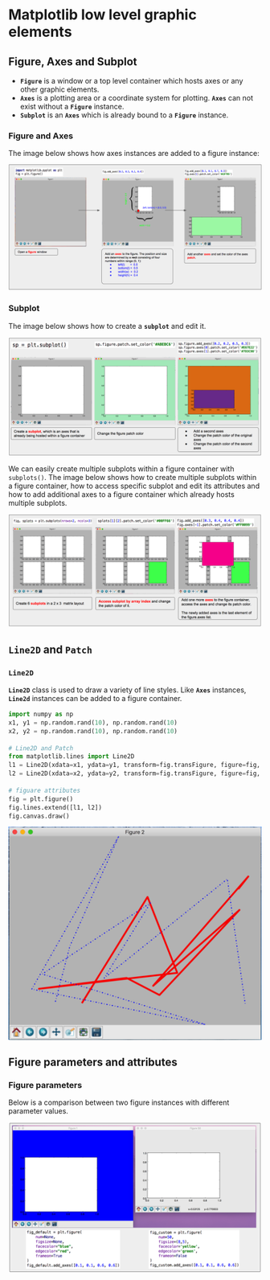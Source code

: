 # Matplotlib low level graphic elements

## Figure, Axes and Subplot

* **`Figure`** is a window or a top level container which hosts axes or any other graphic elements.
* **`Axes`** is a plotting area or a coordinate system for plotting. **`Axes`** can not exist without a **`Figure`** instance.
* **`Subplot`** is an **`Axes`** which is already bound to a **`Figure`** instance.

### Figure and Axes

The image below shows how axes instances are added to a figure instance:

![figure and axes](images/figure-and-axes.png)

### Subplot

The image below shows how to create a **`subplot`** and edit it.

![subplot](images/subplot.png)

We can easily create multiple subplots within a figure container with `subplots()`. The image below
shows how to create multiple subplots within a figure container, how to access specific subplot and edit
its attributes and how to add additional axes to a figure container which already hosts multiple subplots.

![subplots](images/subplots.png)


## `Line2D` and `Patch`

### `Line2D`

**`Line2D`** class is used to draw a variety of line styles. Like **`Axes`** instances, **`Line2d`** instances
can be added to a figure container.

```python
import numpy as np
x1, y1 = np.random.rand(10), np.random.rand(10)
x2, y2 = np.random.rand(10), np.random.rand(10)

# Line2D and Patch
from matplotlib.lines import Line2D
l1 = Line2D(xdata=x1, ydata=y1, transform=fig.transFigure, figure=fig, color='red', linewidth=4.0)
l2 = Line2D(xdata=x2, ydata=y2, transform=fig.transFigure, figure=fig, linestyle='-.', color='blue', linewidth=2.0)

# figuare attributes
fig = plt.figure()
fig.lines.extend([l1, l2])
fig.canvas.draw()
```

<img src="images/line2d-on-figure.png" width=600>

## Figure parameters and attributes

### Figure parameters

Below is a comparison between two figure instances with different parameter values.

![figure-parameters](images/figure-parameters.png)


